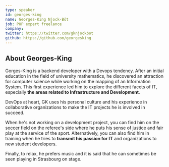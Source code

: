 ```yaml
---
type: speaker
id: georges-king
name: Georges-King Njock-Bôt
job: PHP expert freelance
company:
twitter: https://twitter.com/gknjockbot
github: https://github.com/georgesking
---
```


## About Georges-King

Gorges-King is a backend developer with a Devops tendency. After an initial education in the field of university mathematics, he discovered an attraction for computer science while working on the mapping of an Information System. This first experience led him to explore the different facets of IT, especially **the areas related to Infrastructure and Development**.

DevOps at heart, GK uses his personal culture and his experience in collaborative organizations to make the IT projects he is involved in succeed.

When he's not working on a development project, you can find him on the soccer field on the referee's side where he puts his sense of justice and fair play at the service of the sport. Alternatively, you can also find him in training when he tries to **transmit his passion for IT** and organizations to new student developers.

Finally, to relax, he prefers music and it is said that he can sometimes be seen playing in Strasbourg on stage.



